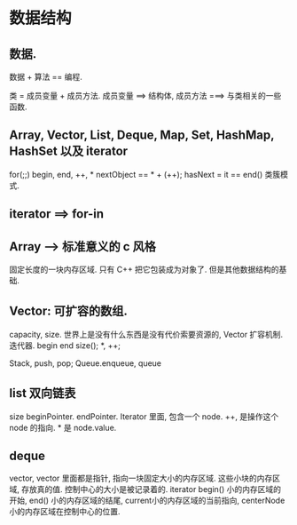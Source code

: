 # 数据结构

## 数据.

数据 + 算法 == 编程.

类 = 成员变量 + 成员方法. 成员变量 ==> 结构体, 成员方法 ===> 与类相关的一些函数.

## Array, Vector, List, Deque, Map, Set, HashMap, HashSet 以及 iterator
for(;;)
begin, end, ++, *
nextObject == * + (++);
hasNext = it == end()
类簇模式.
## iterator ==> for-in

## Array --> 标准意义的 c 风格
固定长度的一块内存区域. 只有 C++ 把它包装成为对象了. 但是其他数据结构的基础.
## Vector: 可扩容的数组.
capacity, size.
世界上是没有什么东西是没有代价索要资源的, Vector 扩容机制.
迭代器.
begin
end size();
*, ++;

Stack, push, pop; Queue.enqueue, queue

## list 双向链表
size
beginPointer.
endPointer.
Iterator 里面, 包含一个 node. ++, 是操作这个 node 的指向. * 是 node.value.

## deque

vector, vector 里面都是指针, 指向一块固定大小的内存区域.
这些小块的内存区域, 存放真的值.
控制中心的大小是被记录着的.
iterator begin() 小的内存区域的开始, end() 小的内存区域的结尾, current小的内存区域的当前指向, centerNode小的内存区域在控制中心的位置.

